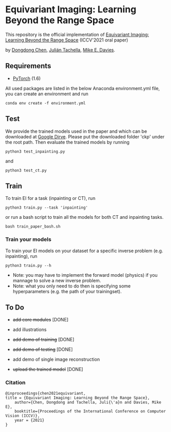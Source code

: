 # Equivariant Imaging: Learning Beyond the Range Space

This repository is the official implementation of [Equivariant Imaging: Learning Beyond the Range Space](https://arxiv.org/abs/2103.14756) (ICCV'2021 oral paper)

by [Dongdong Chen](https://dongdongchen.com), [Julián Tachella](https://https://tachella.github.io/home/), [Mike E. Davies](https://scholar.google.co.uk/citations?user=dwmfR3oAAAAJ&hl=en).


## Requirements

* [PyTorch](https://pytorch.org/) (1.6)

All used packages are listed in the below Anaconda environment.yml file, you can create an environment and run
```
conda env create -f environment.yml
```

## Test
We provide the trained models used in the paper and which can be downloaded at [Google Dirve](https://drive.google.com/drive/folders/1Io0quD-RvoVNkCmE36aQYpoouEAEP5pF?usp=sharing).
Please put the downloaded folder 'ckp' under the root path. Then evaluate the trained models by running
```
python3 test_inpainting.py
```
and
```
python3 test_ct.py
```

## Train

To train EI for a task (inpainting or CT), run
```
python3 train.py --task 'inpainting'
```
or run a bash script to train all the models for both CT and inpainting tasks.
```
bash train_paper_bash.sh
```

### Train your models
To train your EI models on your dataset for a specific inverse problem (e.g. inpainting), run
```
python3 train.py --h
```
* Note: you may have to implement the forward model (physics) if you mannage to solve a new inverse problem.
* Note: what you only need to do then is specifying some hyperparameters (e.g. the path of your trainingset).


## To Do
* ~~add core modules~~ [DONE]

* add illustrations

* ~~add demo of training~~  [DONE]

* ~~add demo of testing~~  [DONE]

* add demo of single image reconstruction

* ~~upload the trained model~~  [DONE]


### Citation

	@inproceedings{chen2021equivariant,
    title = {Equivariant Imaging: Learning Beyond the Range Space},
		author={Chen, Dongdong and Tachella, Juli{\'a}n and Davies, Mike E},
		booktitle={Proceedings of the International Conference on Computer Vision (ICCV)},
		year = {2021}
	}
